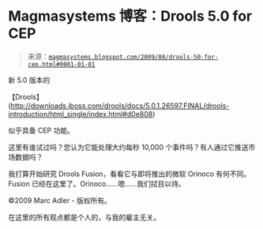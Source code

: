 <!--yml

分类：未分类

日期：2024-05-18 04:52:27

-->

# Magmasystems 博客：Drools 5.0 for CEP

> 来源：[`magmasystems.blogspot.com/2009/08/drools-50-for-cep.html#0001-01-01`](http://magmasystems.blogspot.com/2009/08/drools-50-for-cep.html#0001-01-01)

新 5.0 版本的

【Drools】(http://downloads.jboss.com/drools/docs/5.0.1.26597.FINAL/drools-introduction/html_single/index.html#d0e808)

似乎具备 CEP 功能。

这里有谁试过吗？您认为它能处理大约每秒 10,000 个事件吗？有人通过它推送市场数据吗？

我打算开始研究 Drools Fusion，看看它与即将推出的微软 Orinoco 有何不同。Fusion 已经在这里了。Orinoco......嗯......我们拭目以待。

©2009 Marc Adler - 版权所有。

在这里的所有观点都是个人的，与我的雇主无关。
